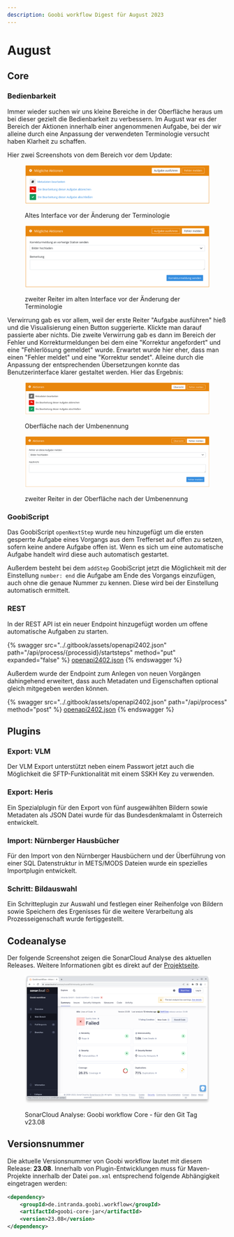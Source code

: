 ```yaml
---
description: Goobi workflow Digest für August 2023
---
```


# August

## Core

### Bedienbarkeit

Immer wieder suchen wir uns kleine Bereiche in der Oberfläche heraus um bei dieser gezielt die Bedienbarkeit zu verbessern. Im August war es der Bereich der Aktionen innerhalb einer angenommenen Aufgabe, bei der wir alleine durch eine Anpassung der verwendeten Terminologie versucht haben Klarheit zu schaffen.

Hier zwei Screenshots von dem Bereich vor dem Update:

<figure><img src="../.gitbook/assets/23.08_DE_actions-1-old.png" alt=""><figcaption><p>Altes Interface vor der Änderung der Terminologie</p></figcaption></figure>

<figure><img src="../.gitbook/assets/23.08_DE_actions-2-old.png" alt=""><figcaption><p>zweiter Reiter im alten Interface vor der Änderung der Terminologie</p></figcaption></figure>

Verwirrung gab es vor allem, weil der erste Reiter "Aufgabe ausführen" hieß und die Visualisierung einen Button suggerierte. Klickte man darauf passierte aber nichts. Die zweite Verwirrung gab es dann im Bereich der Fehler und Korrekturmeldungen bei dem eine "Korrektur angefordert" und eine "Fehlerlösung gemeldet" wurde. Erwartet wurde hier eher, dass man einen "Fehler meldet" und eine "Korrektur sendet". Alleine durch die Anpassung der entsprechenden Übersetzungen konnte das Benutzerinterface klarer gestaltet werden. Hier das Ergebnis:

<figure><img src="../.gitbook/assets/23.08_DE_actions-3-new.png" alt=""><figcaption><p>Oberfläche nach der Umbenennung</p></figcaption></figure>

<figure><img src="../.gitbook/assets/23.08_DE_actions-4-new.png" alt=""><figcaption><p>zweiter Reiter in der Oberfläche nach der Umbenennung</p></figcaption></figure>

### GoobiScript

Das GoobiScript `openNextStep` wurde neu hinzugefügt um die ersten gesperrte Aufgabe eines Vorgangs aus dem Trefferset auf offen zu setzen, sofern keine andere Aufgabe offen ist. Wenn es sich um eine automatische Aufgabe handelt wird diese auch automatisch gestartet.

Außerdem besteht bei dem `addStep` GoobiScript jetzt die Möglichkeit mit der Einstellung `number: end` die Aufgabe am Ende des Vorgangs einzufügen, auch ohne die genaue Nummer zu kennen. Diese wird bei der Einstellung automatisch ermittelt.

### REST

In der REST API ist ein neuer Endpoint hinzugefügt worden um offene automatische Aufgaben zu starten.&#x20;

{% swagger src="../.gitbook/assets/openapi2402.json" path="/api/process/{processid}/startsteps" method="put" expanded="false" %}
[openapi2402.json](../.gitbook/assets/openapi2402.json)
{% endswagger %}

Außerdem wurde der Endpoint zum Anlegen von neuen Vorgängen dahingehend erweitert, dass auch Metadaten und Eigenschaften optional gleich mitgegeben werden können.&#x20;

{% swagger src="../.gitbook/assets/openapi2402.json" path="/api/process" method="post" %}
[openapi2402.json](../.gitbook/assets/openapi2402.json)
{% endswagger %}

## Plugins

### Export: VLM

Der VLM Export unterstützt neben einem Passwort jetzt auch die Möglichkeit die SFTP-Funktionalität mit einem SSKH Key zu verwenden.

### Export: Heris

Ein Spezialplugin für den Export von fünf ausgewählten Bildern sowie Metadaten als JSON Datei wurde für das Bundesdenkmalamt in Österreich entwickelt.

### Import: Nürnberger Hausbücher

Für den Import von den Nürnberger Hausbüchern und der Überführung von einer SQL Datenstruktur in METS/MODS Dateien wurde ein spezielles Importplugin entwickelt.

### Schritt: Bildauswahl

Ein Schritteplugin zur Auswahl und festlegen einer Reihenfolge von Bildern sowie Speichern des Ergenisses für die weitere Verarbeitung als Prozesseigenschaft wurde fertiggestellt.

## Codeanalyse

Der folgende Screenshot zeigen die SonarCloud Analyse des aktuellen Releases. Weitere Informationen gibt es direkt auf der [Projektseite](https://sonarcloud.io/organizations/intranda/projects).

<figure><img src="../.gitbook/assets/23.08_sonar-workflow.png" alt=""><figcaption><p>SonarCloud Analyse: Goobi workflow Core - für den Git Tag v23.08</p></figcaption></figure>

## Versionsnummer

Die aktuelle Versionsnummer von Goobi workflow lautet mit diesem Release: **23.08**. Innerhalb von Plugin-Entwicklungen muss für Maven-Projekte innerhalb der Datei `pom.xml` entsprechend folgende Abhängigkeit eingetragen werden:&#x20;

```xml
<dependency>
    <groupId>de.intranda.goobi.workflow</groupId>
    <artifactId>goobi-core-jar</artifactId>
    <version>23.08</version>
</dependency>
```
